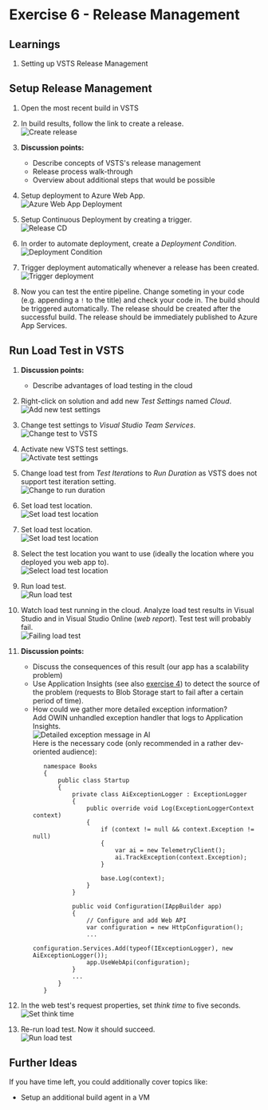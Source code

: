 # Exercise 6 - Release Management


## Learnings

1. Setting up VSTS Release Management 



## Setup Release Management

1. Open the most recent build in VSTS

1. In build results, follow the link to create a release.<br/>
   ![Create release](img/vsts-setup-release.png)

1. **Discussion points:**
   * Describe concepts of VSTS's release management
   * Release process walk-through
   * Overview about additional steps that would be possible
   
1. Setup deployment to Azure Web App.<br/>
   ![Azure Web App Deployment](img/vsts-azure-web-app-deployment.png)

1. Setup Continuous Deployment by creating a trigger.<br/>
   ![Release CD](img/vsts-release-ci.png)
   
1. In order to automate deployment, create a *Deployment Condition*.<br/>
   ![Deployment Condition](img/vsts-create-deployment-condition.png)

1. Trigger deployment automatically whenever a release has been created.<br/>
   ![Trigger deployment](img/vsts-automatic-deployment-at-release.png)

1. Now you can test the entire pipeline. Change someting in your code (e.g. appending a `!` to the title) and check your code in. The build should be triggered automatically. The release should be created after the successful build. The release should be immediately published to Azure App Services.


## Run Load Test in VSTS

1. **Discussion points:**
   * Describe advantages of load testing in the cloud

1. Right-click on solution and add new *Test Settings* named *Cloud*.<br/>
   ![Add new test settings](img/add-cloud-test-settings.png)

1. Change test settings to *Visual Studio Team Services*.<br/>
   ![Change test to VSTS](img/change-load-test-to-cloud.png)

1. Activate new VSTS test settings.<br/>
   ![Activate test settings](img/activate-cloud-test-settings.png)

1. Change load test from *Test Iterations* to *Run Duration* as VSTS does not support test iteration setting.<br/>
   ![Change to run duration](img/change-to-run-duration.png)

1. Set load test location.<br/>
   ![Set load test location](img/set-load-test-location.png)

1. Set load test location.<br/>
   ![Set load test location](img/set-load-test-location.png)

1. Select the test location you want to use (ideally the location where you deployed you web app to).<br/>
   ![Select load test location](/img/select-cloud-test-location.png)

1. Run load test.<br/>
   ![Run load test](img/run-load-test.png)

1. Watch load test running in the cloud. Analyze load test results in Visual Studio and in Visual Studio Online (*web report*). Test test will probably fail.<br/>
   ![Failing load test](img/failing-load-test.png)

1. **Discussion points:**
   * Discuss the consequences of this result (our app has a scalability problem)
   * Use Application Insights (see also [exercise 4](lab-04.md)) to detect the source of the problem (requests to Blob Storage start to fail after a certain period of time).
   * How could we gather more detailed exception information?<br/>
     Add OWIN unhandled exception handler that logs to Application Insights.<br/>
     ![Detailed exception message in AI](img/detailed-exception-message.png)<br/>
     Here is the necessary code (only recommended in a rather dev-oriented audience):
     ```
        namespace Books
        {
            public class Startup
            {
                private class AiExceptionLogger : ExceptionLogger
                {
                    public override void Log(ExceptionLoggerContext context)
                    {
                        if (context != null && context.Exception != null)
                        {
                            var ai = new TelemetryClient();
                            ai.TrackException(context.Exception);
                        }

                        base.Log(context);
                    }
                }

                public void Configuration(IAppBuilder app)
                {
                    // Configure and add Web API
                    var configuration = new HttpConfiguration();
                    ...
                    configuration.Services.Add(typeof(IExceptionLogger), new AiExceptionLogger());
                    app.UseWebApi(configuration);
                } 
                ...
            }
        }
     ```

1. In the web test's request properties, set *think time* to five seconds.<br/>
   ![Set think time](img/change-think-time.png)

1. Re-run load test. Now it should succeed.<br/>
   ![Run load test](img/run-load-test.png)


## Further Ideas

If you have time left, you could additionally cover topics like:

* Setup an additional build agent in a VM
